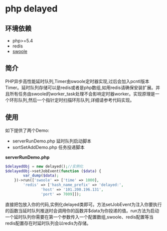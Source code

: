 # php delayed #

## 环境依赖 ##
-  php>=5.4
-  redis
- [swoole](https://github.com/swoole/swoole-src "swoole")

## 简介 ##

PHP异步高性能延时队列,Timer由swoole定时器实现,过后会加入pcntl版本Timer。延时队列存储可以是redis或者是php数组,如用redis请确保安装扩展。并且所有任务由swoole的worker_task处理不会影响定时器worker。实现原理是一个环形队列,然后一个指针定时扫描环形队列,详细请参考代码实现。

## 使用 ##

如下提供了两个Demo:
- serverRunDemo.php 延时队列启动脚本
- sortSetAddDemo.php 任务投递脚本

**serverRunDemo.php**
```php
$delayedObj = new delayed();//实例化
$delayedObj->setJobEvent(function ($data) {
        var_dump($data);
    })->run(['swoole' => ['time' => 1000],
        'redis' => ['hash_name_prefix' => 'delayed:',
                'host' => '101.200.196.131',
                'port' => 7009]]);
```
直接把包放入你的代码,实例化delayed类即可。方法setJobEvent为注入你要执行的函数当延时队列推送时会调用你的函数并$data为你投递的值。run方法为启动一个延时队列你需要在第一个参数传入一个配置数组,swoole、redis配置等当redis配置存在时延时队列会以redis为存储。